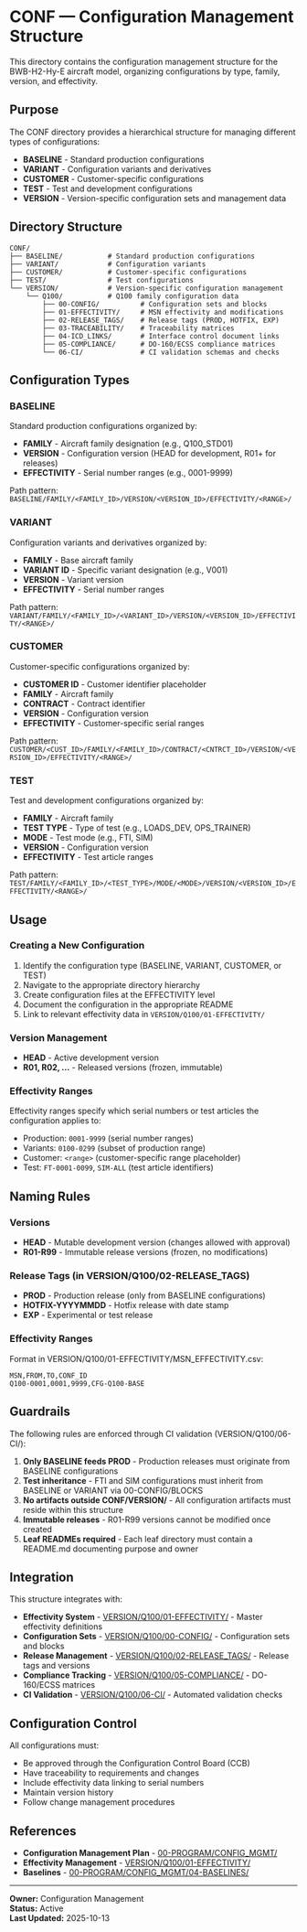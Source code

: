 # CONF — Configuration Management Structure

This directory contains the configuration management structure for the BWB-H2-Hy-E aircraft model, organizing configurations by type, family, version, and effectivity.

## Purpose

The CONF directory provides a hierarchical structure for managing different types of configurations:
- **BASELINE** - Standard production configurations
- **VARIANT** - Configuration variants and derivatives
- **CUSTOMER** - Customer-specific configurations
- **TEST** - Test and development configurations
- **VERSION** - Version-specific configuration sets and management data

## Directory Structure

```
CONF/
├── BASELINE/           # Standard production configurations
├── VARIANT/            # Configuration variants
├── CUSTOMER/           # Customer-specific configurations
├── TEST/               # Test configurations
└── VERSION/            # Version-specific configuration management
    └── Q100/           # Q100 family configuration data
        ├── 00-CONFIG/          # Configuration sets and blocks
        ├── 01-EFFECTIVITY/     # MSN effectivity and modifications
        ├── 02-RELEASE_TAGS/    # Release tags (PROD, HOTFIX, EXP)
        ├── 03-TRACEABILITY/    # Traceability matrices
        ├── 04-ICD_LINKS/       # Interface control document links
        ├── 05-COMPLIANCE/      # DO-160/ECSS compliance matrices
        └── 06-CI/              # CI validation schemas and checks
```

## Configuration Types

### BASELINE

Standard production configurations organized by:
- **FAMILY** - Aircraft family designation (e.g., Q100_STD01)
- **VERSION** - Configuration version (HEAD for development, R01+ for releases)
- **EFFECTIVITY** - Serial number ranges (e.g., 0001-9999)

Path pattern: `BASELINE/FAMILY/<FAMILY_ID>/VERSION/<VERSION_ID>/EFFECTIVITY/<RANGE>/`

### VARIANT

Configuration variants and derivatives organized by:
- **FAMILY** - Base aircraft family
- **VARIANT ID** - Specific variant designation (e.g., V001)
- **VERSION** - Variant version
- **EFFECTIVITY** - Serial number ranges

Path pattern: `VARIANT/FAMILY/<FAMILY_ID>/<VARIANT_ID>/VERSION/<VERSION_ID>/EFFECTIVITY/<RANGE>/`

### CUSTOMER

Customer-specific configurations organized by:
- **CUSTOMER ID** - Customer identifier placeholder
- **FAMILY** - Aircraft family
- **CONTRACT** - Contract identifier
- **VERSION** - Configuration version
- **EFFECTIVITY** - Customer-specific serial ranges

Path pattern: `CUSTOMER/<CUST_ID>/FAMILY/<FAMILY_ID>/CONTRACT/<CNTRCT_ID>/VERSION/<VERSION_ID>/EFFECTIVITY/<RANGE>/`

### TEST

Test and development configurations organized by:
- **FAMILY** - Aircraft family
- **TEST TYPE** - Type of test (e.g., LOADS_DEV, OPS_TRAINER)
- **MODE** - Test mode (e.g., FTI, SIM)
- **VERSION** - Configuration version
- **EFFECTIVITY** - Test article ranges

Path pattern: `TEST/FAMILY/<FAMILY_ID>/<TEST_TYPE>/MODE/<MODE>/VERSION/<VERSION_ID>/EFFECTIVITY/<RANGE>/`

## Usage

### Creating a New Configuration

1. Identify the configuration type (BASELINE, VARIANT, CUSTOMER, or TEST)
2. Navigate to the appropriate directory hierarchy
3. Create configuration files at the EFFECTIVITY level
4. Document the configuration in the appropriate README
5. Link to relevant effectivity data in `VERSION/Q100/01-EFFECTIVITY/`

### Version Management

- **HEAD** - Active development version
- **R01, R02, ...** - Released versions (frozen, immutable)

### Effectivity Ranges

Effectivity ranges specify which serial numbers or test articles the configuration applies to:
- Production: `0001-9999` (serial number ranges)
- Variants: `0100-0299` (subset of production range)
- Customer: `<range>` (customer-specific range placeholder)
- Test: `FT-0001-0099`, `SIM-ALL` (test article identifiers)

## Naming Rules

### Versions
- **HEAD** - Mutable development version (changes allowed with approval)
- **R01-R99** - Immutable release versions (frozen, no modifications)

### Release Tags (in VERSION/Q100/02-RELEASE_TAGS)
- **PROD** - Production release (only from BASELINE configurations)
- **HOTFIX-YYYYMMDD** - Hotfix release with date stamp
- **EXP** - Experimental or test release

### Effectivity Ranges
Format in VERSION/Q100/01-EFFECTIVITY/MSN_EFFECTIVITY.csv:
```csv
MSN,FROM,TO,CONF_ID
Q100-0001,0001,9999,CFG-Q100-BASE
```

## Guardrails

The following rules are enforced through CI validation (VERSION/Q100/06-CI/):

1. **Only BASELINE feeds PROD** - Production releases must originate from BASELINE configurations
2. **Test inheritance** - FTI and SIM configurations must inherit from BASELINE or VARIANT via 00-CONFIG/BLOCKS
3. **No artifacts outside CONF/VERSION/** - All configuration artifacts must reside within this structure
4. **Immutable releases** - R01-R99 versions cannot be modified once created
5. **Leaf READMEs required** - Each leaf directory must contain a README.md documenting purpose and owner

## Integration

This structure integrates with:
- **Effectivity System** - [VERSION/Q100/01-EFFECTIVITY/](./VERSION/Q100/01-EFFECTIVITY/) - Master effectivity definitions
- **Configuration Sets** - [VERSION/Q100/00-CONFIG/](./VERSION/Q100/00-CONFIG/) - Configuration sets and blocks
- **Release Management** - [VERSION/Q100/02-RELEASE_TAGS/](./VERSION/Q100/02-RELEASE_TAGS/) - Release tags and versions
- **Compliance Tracking** - [VERSION/Q100/05-COMPLIANCE/](./VERSION/Q100/05-COMPLIANCE/) - DO-160/ECSS matrices
- **CI Validation** - [VERSION/Q100/06-CI/](./VERSION/Q100/06-CI/) - Automated validation checks

## Configuration Control

All configurations must:
- Be approved through the Configuration Control Board (CCB)
- Have traceability to requirements and changes
- Include effectivity data linking to serial numbers
- Maintain version history
- Follow change management procedures

## References

- **Configuration Management Plan** - [00-PROGRAM/CONFIG_MGMT/](../../../../../00-PROGRAM/CONFIG_MGMT/)
- **Effectivity Management** - [VERSION/Q100/01-EFFECTIVITY/](../VERSION/Q100/01-EFFECTIVITY/)
- **Baselines** - [00-PROGRAM/CONFIG_MGMT/04-BASELINES/](../../../../../00-PROGRAM/CONFIG_MGMT/04-BASELINES/)

---

**Owner:** Configuration Management  
**Status:** Active  
**Last Updated:** 2025-10-13
